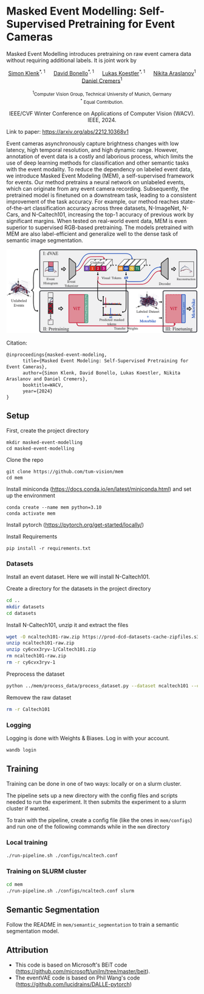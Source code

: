 # Masked Event Modelling: Self-Supervised Pretraining for Event Cameras

Masked Event Modelling introduces pretraining on raw event camera data without requiring additional labels. It is joint work by

<p align="center">
    <a href="https://vision.in.tum.de/members/klenk">Simon Klenk</a><sup>*, 1</sup> &emsp;
    <a href="https://lukaskoestler.com">David Bonello</a><sup>*, 1</sup> &emsp;
    <a href="https://lukaskoestler.com">Lukas Koestler</a><sup>*, 1</sup> &emsp;
    <a href="https://arnike.github.io/">Nikita Araslanov</a><sup>1</sup> &emsp;
    <a href="https://vision.in.tum.de/members/cremers">Daniel Cremers</a><sup>1</sup> &emsp;
</p>

<p align="center">
    <sub> <sup>1</sup>Computer Vision Group, Technical University of Munich, Germany <br> &emsp;
    <sup>*</sup> Equal Contribution.</sup> &emsp;
</p>

<p align="center">
    IEEE/CVF Winter Conference on Applications of Computer Vision (WACV). IEEE, 2024.
</p>

Link to paper: https://arxiv.org/abs/2212.10368v1

Event cameras asynchronously capture brightness changes with low latency, high temporal resolution, and high dynamic range. However, annotation of event data is a costly and laborious process, which limits the use of deep learning methods for classification and other semantic tasks with the event modality. To reduce the dependency on labeled event data, we introduce Masked Event Modeling (MEM), a self-supervised framework for events. Our method pretrains a neural network on unlabeled events, which can originate from any event camera recording. Subsequently, the pretrained model is finetuned on a downstream task, leading to a consistent improvement of the task accuracy.
For example, our method reaches state-of-the-art classification accuracy across three datasets, N-ImageNet, N-Cars, and N-Caltech101, increasing the top-1 accuracy of previous work by significant margins. When tested on real-world event data, MEM is even superior to supervised RGB-based pretraining. The models pretrained with MEM are also label-efficient and generalize well to the dense task of semantic image segmentation.

![MEM](mem-pipeline-figure.png)

Citation:
```
@inproceedings{masked-event-modeling,
      title={Masked Event Modeling: Self-Supervised Pretraining for Event Cameras}, 
      author={Simon Klenk, David Bonello, Lukas Koestler, Nikita Araslanov and Daniel Cremers},
      booktitle=WACV,
      year={2024}
}
```

## Setup

First, create the project directory
```
mkdir masked-event-modelling
cd masked-event-modelling
```

Clone the repo
```
git clone https://github.com/tum-vision/mem
cd mem
```

Install miniconda (https://docs.conda.io/en/latest/miniconda.html) and set up the environment
```
conda create --name mem python=3.10
conda activate mem
```

Install pytorch (https://pytorch.org/get-started/locally/)

Install Requirements
```
pip install -r requirements.txt
```


### Datasets

Install an event dataset. Here we will install N-Caltech101.

Create a directory for the datasets in the project directory
```bash
cd ..
mkdir datasets
cd datasets
```

Install N-Caltech101, unzip it and extract the files
```bash
wget -O ncaltech101-raw.zip https://prod-dcd-datasets-cache-zipfiles.s3.eu-west-1.amazonaws.com/cy6cvx3ryv-1.zip
unzip ncaltech101-raw.zip
unzip cy6cvx3ryv-1/Caltech101.zip
rm ncaltech101-raw.zip
rm -r cy6cvx3ryv-1
```

Preprocess the dataset
```bash
python ../mem/process_data/process_dataset.py --dataset ncaltech101 --cores 4 --input Caltech101 --output ncaltech101 --split ../mem/configs/splits/ncaltech101.txt
```

Removew the raw dataset
```bash
rm -r Caltech101
```


### Logging

Logging is done with Weights & Biases. Log in with your account.

```bash
wandb login
```


## Training

Training can be done in one of two ways: locally or on a slurm cluster.

The pipeline sets up a new directory with the config files and scripts needed to run the experiment. It then submits the experiment to a slurm cluster if wanted.

To train with the pipeline, create a config file (like the ones in `mem/configs`) and run one of the following commands while in the `mem` directory

### Local training

```bash
./run-pipeline.sh ./configs/ncaltech.conf
```

### Training on SLURM cluster

```bash
cd mem
./run-pipeline.sh ./configs/ncaltech.conf slurm
```


## Semantic Segmentation

Follow the README in `mem/semantic_segmentation` to train a semantic segmentation model.


## Attribution

- This code is based on Microsoft's BEiT code (https://github.com/microsoft/unilm/tree/master/beit).
- The eventVAE code is based on Phil Wang's code (https://github.com/lucidrains/DALLE-pytorch)
